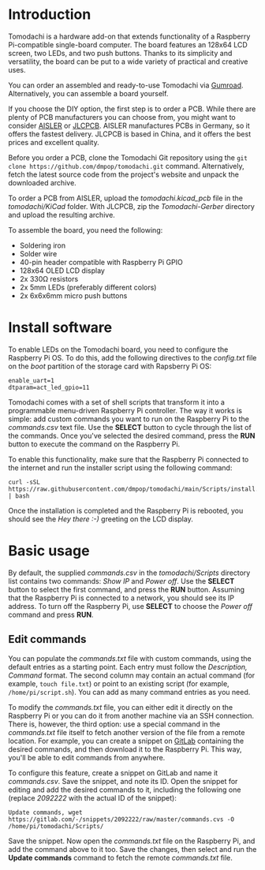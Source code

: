 # Introduction

Tomodachi is a hardware add-on that extends functionality of a Raspberry Pi-compatible single-board computer. The board features an 128x64 LCD screen, two LEDs, and two push buttons. Thanks to its simplicity and versatility, the board can be put to a wide variety of practical and creative uses.

You can order an assembled and ready-to-use Tomodachi via [Gumroad](https://gum.co/tomodachi). Alternatively, you can assemble a board yourself.

If you choose the DIY option, the first step is to order a PCB. While there are plenty of PCB manufacturers you can choose from, you might want to consider [AISLER](https://aisler.net/) or [JLCPCB](https://jlcpcb.com/). AISLER manufactures PCBs in Germany, so it offers the fastest delivery. JLCPCB is based in China, and it offers the best prices and excellent quality.

Before you order a PCB, clone the Tomodachi Git repository using the `git clone https://github.com/dmpop/tomodachi.git` command. Alternatively, fetch the latest source code from the project's website and unpack the downloaded archive.

To order a PCB from AISLER, upload the _tomodachi.kicad\_pcb_ file in the _tomodachi/KiCad_ folder. With JLCPCB, zip the _Tomodachi-Gerber_ directory and upload the resulting archive.

To assemble the board, you need the following:

- Soldering iron
- Solder wire
- 40-pin header compatible with Raspberry Pi GPIO
- 128x64 OLED LCD display
- 2x 330Ω resistors
- 2x 5mm LEDs (preferably different colors)
- 2x 6x6x6mm micro push buttons

# Install software

To enable LEDs on the Tomodachi board, you need to configure the Raspberry Pi OS. To do this, add the following directives to the _config.txt_ file on the _boot_ partition of the storage card with Rapsberry Pi OS:

```
enable_uart=1
dtparam=act_led_gpio=11
```

Tomodachi comes with a set of shell scripts that transform it into a programmable menu-driven Raspberry Pi controller. The way it works is simple: add custom commands you want to run on the Raspberry Pi to the _commands.csv_ text file. Use the **SELECT** button to cycle through the list of the commands. Once you've selected the desired command, press the **RUN** button to execute the command on the Raspberry Pi.

To enable this functionality, make sure that the Raspberry Pi connected to the internet and run the installer script using the following command:

    curl -sSL https://raw.githubusercontent.com/dmpop/tomodachi/main/Scripts/install.sh | bash

Once the installation is completed and the Raspberry Pi is rebooted, you should see the _Hey there :-)_ greeting on the LCD display.

# Basic usage

By default, the supplied _commands.csv_ in the _tomodachi/Scripts_ directory list contains two commands: _Show IP_ and _Power off_. Use the **SELECT** button to select the first command, and press the **RUN** button. Assuming that the Raspberry Pi is connected to a network, you should see its IP address. To turn off the Raspberry Pi, use **SELECT** to choose the _Power off_ command and press **RUN**.

## Edit commands

You can populate the _commands.txt_ file with custom commands, using the default entries as a starting point. Each entry must follow the _Description, Command_ format. The second column may contain an actual command (for example, `touch file.txt`) or point to an existing script (for example, `/home/pi/script.sh`). You can add as many command entries as you need.

To modify the _commands.txt_ file, you can either edit it directly on the Raspberry Pi or you can do it from another machine via an SSH connection. There is, however, the third option: use a special command in the _commands.txt_ file itself to fetch another version of the file from a remote location. For example, you can create a snippet on [GitLab](https://gitlab.com/) containing the desired commands, and then download it to the Raspberry Pi. This way, you'll be able to edit commands from anywhere.

To configure this feature, create a snippet on GitLab and name it _commands.csv_. Save the snippet, and note its ID. Open the snippet for editing and add the desired commands to it, including the following one (replace _2092222_ with the actual ID of the snippet):

    Update commands, wget https://gitlab.com/-/snippets/2092222/raw/master/commands.cvs -O /home/pi/tomodachi/Scripts/

Save the snippet. Now open the _commands.txt_ file on the Raspberry Pi, and add the command above to it too. Save the changes, then select and run the **Update commands** command to fetch the remote  _commands.txt_ file.

